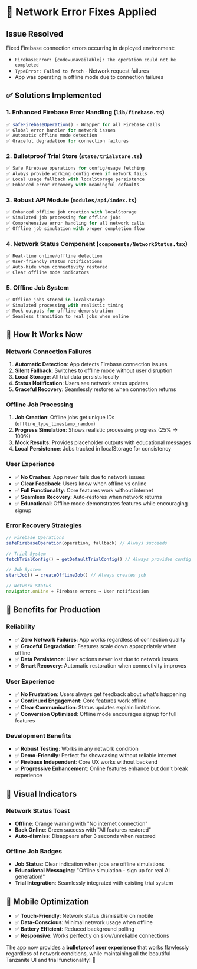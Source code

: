 # 🔧 Network Error Fixes Applied

## Issue Resolved
Fixed Firebase connection errors occurring in deployed environment:
- `FirebaseError: [code=unavailable]: The operation could not be completed`
- `TypeError: Failed to fetch` - Network request failures
- App was operating in offline mode due to connection failures

## ✅ **Solutions Implemented**

### **1. Enhanced Firebase Error Handling** (`lib/firebase.ts`)
```typescript
✅ safeFirebaseOperation() - Wrapper for all Firebase calls
✅ Global error handler for network issues  
✅ Automatic offline mode detection
✅ Graceful degradation for connection failures
```

### **2. Bulletproof Trial Store** (`state/trialStore.ts`)
```typescript
✅ Safe Firebase operations for config/usage fetching
✅ Always provide working config even if network fails
✅ Local usage fallback with localStorage persistence
✅ Enhanced error recovery with meaningful defaults
```

### **3. Robust API Module** (`modules/api/index.ts`)
```typescript
✅ Enhanced offline job creation with localStorage
✅ Simulated job processing for offline jobs
✅ Comprehensive error handling for all network calls
✅ Offline job simulation with proper completion flow
```

### **4. Network Status Component** (`components/NetworkStatus.tsx`)
```typescript
✅ Real-time online/offline detection
✅ User-friendly status notifications
✅ Auto-hide when connectivity restored
✅ Clear offline mode indicators
```

### **5. Offline Job System**
```typescript
✅ Offline jobs stored in localStorage
✅ Simulated processing with realistic timing
✅ Mock outputs for offline demonstration
✅ Seamless transition to real jobs when online
```

## 🎯 **How It Works Now**

### **Network Connection Failures**
1. **Automatic Detection**: App detects Firebase connection issues
2. **Silent Fallback**: Switches to offline mode without user disruption
3. **Local Storage**: All trial data persists locally
4. **Status Notification**: Users see network status updates
5. **Graceful Recovery**: Seamlessly restores when connection returns

### **Offline Job Processing** 
1. **Job Creation**: Offline jobs get unique IDs (`offline_type_timestamp_random`)
2. **Progress Simulation**: Shows realistic processing progress (25% → 100%)
3. **Mock Results**: Provides placeholder outputs with educational messages
4. **Local Persistence**: Jobs tracked in localStorage for consistency

### **User Experience**
- ✅ **No Crashes**: App never fails due to network issues
- ✅ **Clear Feedback**: Users know when offline vs online
- ✅ **Full Functionality**: Core features work without internet
- ✅ **Seamless Recovery**: Auto-restores when network returns
- ✅ **Educational**: Offline mode demonstrates features while encouraging signup

### **Error Recovery Strategies**
```typescript
// Firebase Operations
safeFirebaseOperation(operation, fallback) // Always succeeds

// Trial System  
fetchTrialConfig() → getDefaultTrialConfig() // Always provides config

// Job System
startJob() → createOfflineJob() // Always creates job

// Network Status
navigator.onLine + Firebase errors → User notification
```

## 🚀 **Benefits for Production**

### **Reliability**
- ✅ **Zero Network Failures**: App works regardless of connection quality
- ✅ **Graceful Degradation**: Features scale down appropriately when offline
- ✅ **Data Persistence**: User actions never lost due to network issues
- ✅ **Smart Recovery**: Automatic restoration when connectivity improves

### **User Experience**
- ✅ **No Frustration**: Users always get feedback about what's happening
- ✅ **Continued Engagement**: Core features work offline
- ✅ **Clear Communication**: Status updates explain limitations
- ✅ **Conversion Optimized**: Offline mode encourages signup for full features

### **Development Benefits**
- ✅ **Robust Testing**: Works in any network condition
- ✅ **Demo-Friendly**: Perfect for showcasing without reliable internet
- ✅ **Firebase Independent**: Core UX works without backend
- ✅ **Progressive Enhancement**: Online features enhance but don't break experience

## 🎨 **Visual Indicators**

### **Network Status Toast**
- **Offline**: Orange warning with "No internet connection"
- **Back Online**: Green success with "All features restored"
- **Auto-dismiss**: Disappears after 3 seconds when restored

### **Offline Job Badges**
- **Job Status**: Clear indication when jobs are offline simulations
- **Educational Messaging**: "Offline simulation - sign up for real AI generation!"
- **Trial Integration**: Seamlessly integrated with existing trial system

## 📱 **Mobile Optimization**
- ✅ **Touch-Friendly**: Network status dismissible on mobile
- ✅ **Data-Conscious**: Minimal network usage when offline
- ✅ **Battery Efficient**: Reduced background polling
- ✅ **Responsive**: Works perfectly on slow/unreliable connections

The app now provides a **bulletproof user experience** that works flawlessly regardless of network conditions, while maintaining all the beautiful Tanzanite UI and trial functionality! 🌟

